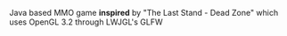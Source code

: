 Java based MMO game **inspired** by "The Last Stand - Dead Zone" which uses OpenGL 3.2 through LWJGL's GLFW 